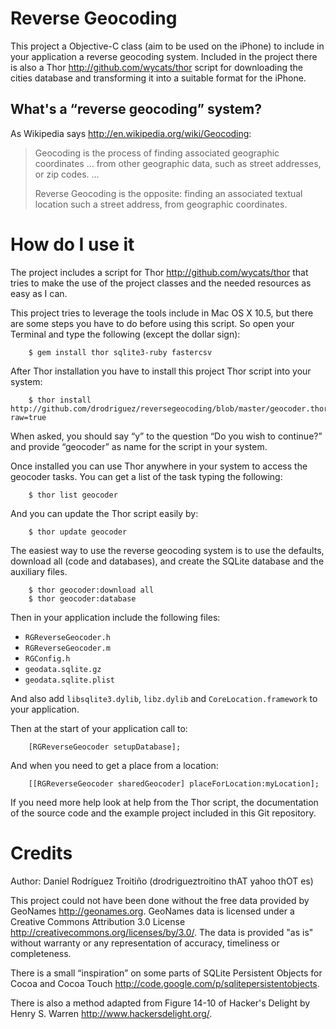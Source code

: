Reverse Geocoding
=================

This project a Objective-C class (aim to be used on the iPhone) to include in
your application a reverse geocoding system. Included in the project there is
also a Thor <http://github.com/wycats/thor> script for downloading the cities
database and transforming it into a suitable format for the iPhone.

What's a “reverse geocoding” system?
------------------------------------

As Wikipedia says <http://en.wikipedia.org/wiki/Geocoding>:

> Geocoding is the process of finding associated geographic coordinates … from
> other geographic data, such as street addresses, or zip codes. …
>
> Reverse Geocoding is the opposite: finding an associated textual location
> such a street address, from geographic coordinates.

How do I use it
===============

The project includes a script for Thor <http://github.com/wycats/thor> that
tries to make the use of the project classes and the needed resources as
easy as I can.

This project tries to leverage the tools include in Mac OS X 10.5, but there
are some steps you have to do before using this script. So open your Terminal
and type the following (except the dollar sign):

        $ gem install thor sqlite3-ruby fastercsv

After Thor installation you have to install this project Thor script into your
system:

        $ thor install http://github.com/drodriguez/reversegeocoding/blob/master/geocoder.thor?raw=true

When asked, you should say “y” to the question “Do you wish to continue?” and
provide “geocoder” as name for the script in your system.

Once installed you can use Thor anywhere in your system to access the geocoder
tasks. You can get a list of the task typing the following:

        $ thor list geocoder

And you can update the Thor script easily by:

        $ thor update geocoder

The easiest way to use the reverse geocoding system is to use the defaults,
download all (code and databases), and create the SQLite database and the
auxiliary files.

        $ thor geocoder:download all
        $ thor geocoder:database

Then in your application include the following files:

- <code>RGReverseGeocoder.h</code>
- <code>RGReverseGeocoder.m</code>
- <code>RGConfig.h</code>
- <code>geodata.sqlite.gz</code>
- <code>geodata.sqlite.plist</code>

And also add <code>libsqlite3.dylib</code>, <code>libz.dylib</code> and
<code>CoreLocation.framework</code> to your application.

Then at the start of your application call to:

        [RGReverseGeocoder setupDatabase];

And when you need to get a place from a location:

        [[RGReverseGeocoder sharedGeocoder] placeForLocation:myLocation];

If you need more help look at help from the Thor script, the documentation
of the source code and the example project included in this Git repository.

Credits
=======

Author: Daniel Rodríguez Troitiño (drodrigueztroitino thAT yahoo thOT es)

This project could not have been done without the free data provided by
GeoNames <http://geonames.org>. GeoNames data is licensed under a Creative
Commons Attribution 3.0 License <http://creativecommons.org/licenses/by/3.0/>.
The data is provided "as is" without warranty or any representation of
accuracy, timeliness or completeness.

There is a small “inspiration” on some parts of SQLite Persistent Objects for
Cocoa and Cocoa Touch <http://code.google.com/p/sqlitepersistentobjects>.

There is also a method adapted from Figure 14-10 of Hacker's Delight by Henry
S. Warren <http://www.hackersdelight.org/>.